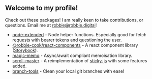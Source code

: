 ## Welcome to my profile!

Check out these packages! I am really keen to take contributions,
or questions. Email me at robbie@robbie.digital!

- [node-extended](https://www.npmjs.com/package/node-extended) - Node helper functions. Especially good for fetch requests with bearer tokens and questioning the user.
- [@robbie-cook/react-components](https://www.npmjs.com/package/@robbie-cook/react-components) - A react component library ([Storybook](https://reactcomponents.robbie.pw)).
- [magic-memo](https://www.npmjs.com/package/magic-memo) - Async/await compliant memoisation library.
- [scroll-master](https://www.npmjs.com/package/scroll-master) - A reimplementation of [sticky-js](https://rgalus.github.io/sticky-js/) with some features added.
- [branch-tools](https://www.npmjs.com/package/branch-tools) - Clean your local git branches with ease!
